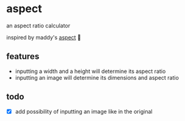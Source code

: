 # aspect 

an aspect ratio calculator

inspired by maddy's [aspect](https://github.com/xM4ddy/aspect) 💝

## features

- inputting a width and a height will determine its aspect ratio
- inputting an image will determine its dimensions and aspect ratio

## todo

- [x] add possibility of inputting an image like in the original
